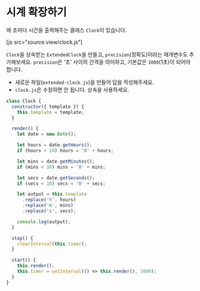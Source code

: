 # 시계 확장하기

매 초마다 시간을 출력해주는 클래스 `Clock`이 있습니다.


[js src="source.view/clock.js"]

`Clock`을 상속받는 `ExtendedClock`을 만들고, `precision`(정확도)이라는 매개변수도 추가해보세요. `precision`은 '초' 사이의 간격을 의미하고, 기본값은 `1000`(1초)이 되어야 합니다.

- 새로운 파일(`extended-clock.js`)을 만들어 답을 작성해주세요.
- `clock.js`은 수정하면 안 됩니다. 상속을 사용하세요.

```js
class Clock {
  constructor({ template }) {
    this.template = template;
  }

  render() {
    let date = new Date();

    let hours = date.getHours();
    if (hours < 10) hours = '0' + hours;

    let mins = date.getMinutes();
    if (mins < 10) mins = '0' + mins;

    let secs = date.getSeconds();
    if (secs < 10) secs = '0' + secs;

    let output = this.template
      .replace('h', hours)
      .replace('m', mins)
      .replace('s', secs);

    console.log(output);
  }

  stop() {
    clearInterval(this.timer);
  }

  start() {
    this.render();
    this.timer = setInterval(() => this.render(), 1000);
  }
}
```
